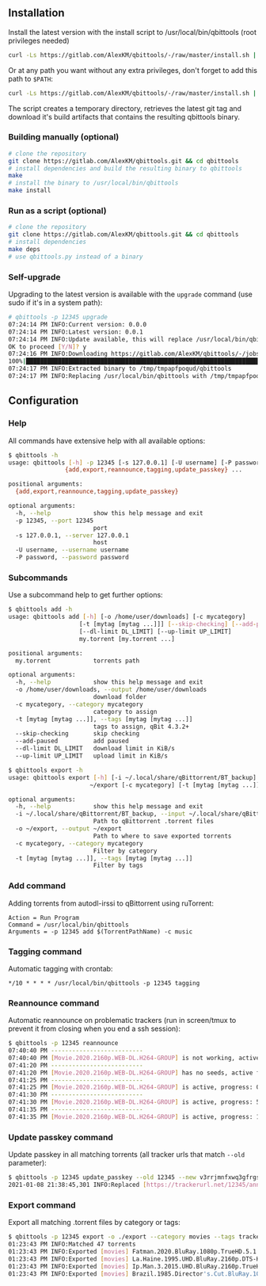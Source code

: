 ## Installation

Install the latest version with the install script to /usr/local/bin/qbittools (root privileges needed)
```bash
curl -Ls https://gitlab.com/AlexKM/qbittools/-/raw/master/install.sh | sudo bash
```

Or at any path you want without any extra privileges, don't forget to add this path to `$PATH`:
```bash
curl -Ls https://gitlab.com/AlexKM/qbittools/-/raw/master/install.sh | bash -s -- -o ~/bin/qbittools
```

The script creates a temporary directory, retrieves the latest git tag and download it's build artifacts that contains the resulting qbittools binary.

### Building manually (optional)
```bash
# clone the repository
git clone https://gitlab.com/AlexKM/qbittools.git && cd qbittools
# install dependencies and build the resulting binary to qbittools
make
# install the binary to /usr/local/bin/qbittools
make install
```

### Run as a script (optional)

```bash
# clone the repository
git clone https://gitlab.com/AlexKM/qbittools.git && cd qbittools
# install dependencies
make deps
# use qbittools.py instead of a binary
```

### Self-upgrade

Upgrading to the latest version is available with the `upgrade` command (use sudo if it's in a system path):
```bash
# qbittools -p 12345 upgrade
07:24:14 PM INFO:Current version: 0.0.0
07:24:14 PM INFO:Latest version: 0.0.1
07:24:14 PM INFO:Update available, this will replace /usr/local/bin/qbittools with a new version.
OK to proceed [Y/N]? y
07:24:16 PM INFO:Downloading https://gitlab.com/AlexKM/qbittools/-/jobs/artifacts/0.0.1/download?job=release to /tmp/tmpapfpoqud/qbittools.zip
100%|████████████████████████████████████████████████████████████████████████████████████████████████████████████████████████████████████████████████████████████████████████████████████████████| 23.3M/23.3M [00:00<00:00, 107MiB/s]
07:24:17 PM INFO:Extracted binary to /tmp/tmpapfpoqud/qbittools
07:24:17 PM INFO:Replacing /usr/local/bin/qbittools with /tmp/tmpapfpoqud/qbittools
```

## Configuration

### Help
All commands have extensive help with all available options:
```bash
$ qbittools -h
usage: qbittools [-h] -p 12345 [-s 127.0.0.1] [-U username] [-P password]
                {add,export,reannounce,tagging,update_passkey} ...

positional arguments:
  {add,export,reannounce,tagging,update_passkey}

optional arguments:
  -h, --help            show this help message and exit
  -p 12345, --port 12345
                        port
  -s 127.0.0.1, --server 127.0.0.1
                        host
  -U username, --username username
  -P password, --password password
```

### Subcommands
Use a subcommand help to get further options:
```bash
$ qbittools add -h
usage: qbittools add [-h] [-o /home/user/downloads] [-c mycategory]
                    [-t [mytag [mytag ...]]] [--skip-checking] [--add-paused]
                    [--dl-limit DL_LIMIT] [--up-limit UP_LIMIT]
                    my.torrent [my.torrent ...]

positional arguments:
  my.torrent            torrents path

optional arguments:
  -h, --help            show this help message and exit
  -o /home/user/downloads, --output /home/user/downloads
                        download folder
  -c mycategory, --category mycategory
                        category to assign
  -t [mytag [mytag ...]], --tags [mytag [mytag ...]]
                        tags to assign, qBit 4.3.2+
  --skip-checking       skip checking
  --add-paused          add paused
  --dl-limit DL_LIMIT   download limit in KiB/s
  --up-limit UP_LIMIT   upload limit in KiB/s
```

```bash
$ qbittools export -h
usage: qbittools export [-h] [-i ~/.local/share/qBittorrent/BT_backup] -o
                       ~/export [-c mycategory] [-t [mytag [mytag ...]]]

optional arguments:
  -h, --help            show this help message and exit
  -i ~/.local/share/qBittorrent/BT_backup, --input ~/.local/share/qBittorrent/BT_backup
                        Path to qBittorrent .torrent files
  -o ~/export, --output ~/export
                        Path to where to save exported torrents
  -c mycategory, --category mycategory
                        Filter by category
  -t [mytag [mytag ...]], --tags [mytag [mytag ...]]
                        Filter by tags
```

### Add command
Adding torrents from autodl-irssi to qBittorrent using ruTorrent:
```
Action = Run Program
Command = /usr/local/bin/qbittools
Arguments = -p 12345 add $(TorrentPathName) -c music
```

### Tagging command
Automatic tagging with crontab:
```
*/10 * * * * /usr/local/bin/qbittools -p 12345 tagging
```

### Reannounce command
Automatic reannounce on problematic trackers (run in screen/tmux to prevent it from closing when you end a ssh session):
```bash
$ qbittools -p 12345 reannounce
07:40:40 PM --------------------------
07:40:40 PM [Movie.2020.2160p.WEB-DL.H264-GROUP] is not working, active for 1s, reannouncing...
07:41:20 PM --------------------------
07:41:20 PM [Movie.2020.2160p.WEB-DL.H264-GROUP] has no seeds, active for 78s, reannouncing...
07:41:25 PM --------------------------
07:41:25 PM [Movie.2020.2160p.WEB-DL.H264-GROUP] is active, progress: 0%
07:41:30 PM --------------------------
07:41:30 PM [Movie.2020.2160p.WEB-DL.H264-GROUP] is active, progress: 5.0%
07:41:35 PM --------------------------
07:41:35 PM [Movie.2020.2160p.WEB-DL.H264-GROUP] is active, progress: 11.1%
```

### Update passkey command
Update passkey in all matching torrents (all tracker urls that match `--old` parameter):
```bash
$ qbittools -p 12345 update_passkey --old 12345 --new v3rrjmnfxwq3gfrgs9m37dvnfkvdbqnqc
2021-01-08 21:38:45,301 INFO:Replaced [https://trackerurl.net/12345/announce] to [https://trackerurl.net/v3rrjmnfxwq3gfrgs9m37dvnfkvdbqnqc/announce] in 10 torrents
```

### Export command
Export all matching .torrent files by category or tags:
```bash
$ qbittools -p 12345 export -o ./export --category movies --tags tracker.org mytag
01:23:43 PM INFO:Matched 47 torrents
01:23:43 PM INFO:Exported [movies] Fatman.2020.BluRay.1080p.TrueHD.5.1.AVC.REMUX-FraMeSToR [fbef10dc89bf8dff21a401d9304f62b074ffd6af].torrent
01:23:43 PM INFO:Exported [movies] La.Haine.1995.UHD.BluRay.2160p.DTS-HD.MA.5.1.DV.HEVC.REMUX-FraMeSToR [ee5ff82613c7fcd2672e2b60fc64375486f976ba].torrent
01:23:43 PM INFO:Exported [movies] Ip.Man.3.2015.UHD.BluRay.2160p.TrueHD.Atmos.7.1.DV.HEVC.REMUX-FraMeSToR [07da008f9c64fe4927ee18ac5c94292f61098a69].torrent
01:23:43 PM INFO:Exported [movies] Brazil.1985.Director's.Cut.BluRay.1080p.FLAC.2.0.AVC.REMUX-FraMeSToR [988e8749a9d3f07e5d216001efc938b732579c16].torrent
```
